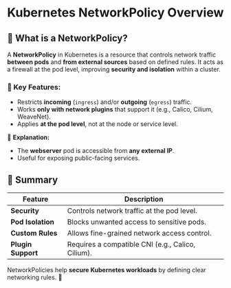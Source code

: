 # Kubernetes NetworkPolicy Overview

## 📌 What is a NetworkPolicy?
A **NetworkPolicy** in Kubernetes is a resource that controls network traffic **between pods** and **from external sources** based on defined rules. It acts as a firewall at the pod level, improving **security and isolation** within a cluster.

### 🔹 Key Features:
- Restricts **incoming** (`ingress`) and/or **outgoing** (`egress`) traffic.
- Works **only with network plugins** that support it (e.g., Calico, Cilium, WeaveNet).
- Applies **at the pod level**, not at the node or service level.

🔹 **Explanation:**
- The **webserver** pod is accessible from **any external IP**.
- Useful for exposing public-facing services.

## 🚀 Summary
| Feature          | Description |
|-----------------|-------------|
| **Security**    | Controls network traffic at the pod level. |
| **Pod Isolation** | Blocks unwanted access to sensitive pods. |
| **Custom Rules** | Allows fine-grained network access control. |
| **Plugin Support** | Requires a compatible CNI (e.g., Calico, Cilium). |

NetworkPolicies help **secure Kubernetes workloads** by defining clear networking rules. 🚀

